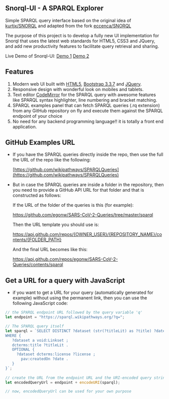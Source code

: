 ## Snorql-UI - A SPARQL Explorer

Simple SPARQL query interface based on the original idea of [kurtjx/SNORQL](https://github.com/kurtjx/SNORQL) and adapted from the fork [eccenca/SNORQL](https://github.com/eccenca/SNORQL) 

The purpose of this project is to develop a fully new UI implementation for Snorql that uses the latest web standards for HTML5, CSS3 and JQuery, and add new productivity features to facilitate query retrieval and sharing.

Live Demo of Snorql-UI:  [Demo 1](https://wikipathways.github.io/snorql-extended) 	 [Demo 2](https://ammar257ammar.github.io/snorql-extended)



## Features

1.  Modern web UI built with [HTML5](https://en.wikipedia.org/wiki/HTML5), [Bootstrap 3.3.7](https://getbootstrap.com/docs/3.3/getting-started/)  and [JQuery](https://jquery.com/).
2.  Responsive design with wonderful look on mobiles and tablets.
3.  Text editor [CodeMirror](https://codemirror.net/) for the SPARQL query with awesome features like SPARQL syntax highlighter, line numbering and bracket matching.
4.  SPARQL examples panel that can fetch SPARQL queries (.rq extension) from any GitHub repository on fly and execute them against the SPARQL endpoint of your choice
5.  No need for any backend programming language!! it is totally a front end application.



## GitHub Examples URL

- If you have the SPARQL queries directly inside the repo, then use the full the URL of the repo like the following:

  [https://github.com/wikipathways/SPARQLQueries](https://github.com/wikipathways/SPARQLQueries)



- But in case the SPARQL queries are inside a folder in the repository, then you need to provide a GitHub API URL for that folder and that is constructed as follows:

  If the URL of the folder of the queries is this (for example):

  https://github.com/egonw/SARS-CoV-2-Queries/tree/master/sparql

  Then the URL template you should use is:

  https://api.github.com/repos/{OWNER_USER}/{REPOSITORY_NAME}/contents/{FOLDER_PATH}

  And the final URL becomes like this:

  https://api.github.com/repos/egonw/SARS-CoV-2-Queries/contents/sparql


## Get a URL for a query with JavaScript

- if you want to get a URL for your query (automatically generated for example) without using the permanent link, then you can use the following JavaScript code:

```javascript
// the SPARQL endpoint URL followed by the query variable 'q'
let endpoint = "https://sparql.wikipathways.org/?q=";

// The SPARQL query itself
let sparql = `SELECT DISTINCT ?dataset (str(?titleLit) as ?title) ?date ?license 
WHERE {
   ?dataset a void:Linkset ;
   dcterms:title ?titleLit .
   OPTIONAL {
	 ?dataset dcterms:license ?license ;
	   pav:createdOn ?date .
   }
}`;
			
// create the URL from the endpoint URL and the URI-encoded query string
let encodedQueryUrl = endpoint + encodeURI(sparql);

// now, encodedQueryUrl can be used for your own purpose
```

